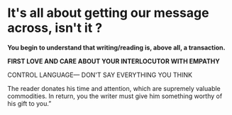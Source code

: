 # It's all about getting our message across, isn't it ?

**You begin to understand that writing/reading is, above all, a transaction.**

**FIRST LOVE AND CARE ABOUT YOUR INTERLOCUTOR WITH EMPATHY**

CONTROL LANGUAGE— DON'T SAY EVERYTHING YOU THINK

The reader donates his time and attention, which are supremely valuable commodities. In return, you the writer must give him something worthy of his gift to you.”